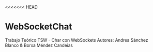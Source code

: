 <<<<<<< HEAD
# WebSocketChat
Trabajo Teórico TSW - Char con WebSockets
Autores: Andrea Sánchez Blanco & Borxa Méndez Candeias
